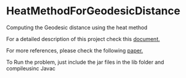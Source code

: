# HeatMethodForGeodesicDistance
Computing the Geodesic distance using the heat method

For a detailed description of this project check this [document.](https://choudrouge4.github.io/pdfs/cggbohf.pdf)

For more references, please check the following [paper.](https://www.cs.cmu.edu/~kmcrane/Projects/HeatMethod/paper.pdf)


To Run the problem, just include the jar files in the lib folder and compileusinc Javac
